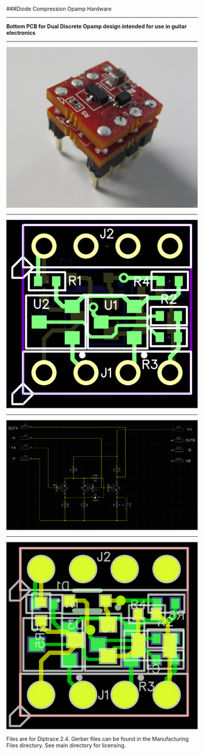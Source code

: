 ###Diode Compression Opamp Hardware
***
**Bottom PCB for Dual Discrete Opamp design intended for use in guitar electronics**

***
![Image](opamp.png)

***
![Layout Image](PCB.png)

***
![Schematic Image](Schematic.png)

***
![Gerber Top Drawing](gerber.png)

Files are for Diptrace 2.4. Gerber files can be found in the Manufacturing Files directory. See main directory for licensing. 
